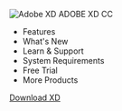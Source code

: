 ![Adobe XD](https://d9hhrg4mnvzow.cloudfront.net/xd.adobelanding.com/xd-smartwatch-ui-kit/b70a1855-xd.png) ADOBE XD CC

- Features
- What's New
- Learn & Support
- System Requirements
- Free Trial
- More Products

[Download XD](https://creativecloud.adobe.com/apps/download/xd)
